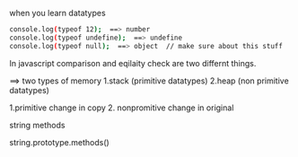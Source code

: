 when you learn datatypes

```sh
console.log(typeof 12);  ==> number
console.log(typeof undefine);  ==> undefine 
console.log(typeof null);  ==> object  // make sure about this stuff
```

In javascript comparison and eqilaity check are two differnt things.

==> two types of memory
1.stack (primitive datatypes) 2.heap (non primitive datatypes)

1.primitive change in copy
2. nonpromitive change in original 

string methods

string.prototype.methods()

